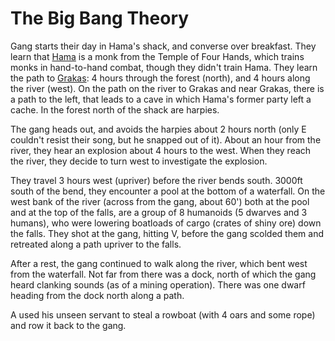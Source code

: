 # The Big Bang Theory

Gang starts their day in Hama's shack, and converse over breakfast.
They learn that [Hama](../people/hama.html) 
is a monk from the Temple of Four Hands, 
which trains monks in hand-to-hand combat, 
though they didn't train Hama.
They learn the path to [Grakas](../places/grakas.html): 
4 hours through the forest (north), and 4 hours along the river (west).
On the path on the river to Grakas and near Grakas, there is a path to the left, that leads to a cave in which Hama's former party left a cache.
In the forest north of the shack are harpies.

The gang heads out, and avoids the harpies about 2 hours north (only E couldn't resist their song, but he snapped out of it).
About an hour from the river, they hear an explosion about 4 hours to the west.
When they reach the river, they decide to turn west to investigate the explosion.

They travel 3 hours west (upriver) before the river bends south.
3000ft south of the bend, they encounter a pool at the bottom of a waterfall.
On the west bank of the river (across from the gang, about 60') both at the pool and at the top of the falls, 
are a group of 8 humanoids (5 dwarves and 3 humans), who were lowering boatloads of cargo (crates of shiny ore) down the falls.
They shot at the gang, hitting V, 
before the gang scolded them and retreated along a path upriver to the falls.

After a rest, the gang continued to walk along the river, which bent west from the waterfall.
Not far from there was a dock, north of which the gang heard clanking sounds (as of a mining operation).
There was one dwarf heading from the dock north along a path.

A used his unseen servant to steal a rowboat (with 4 oars and some rope) and row it back to the gang.
